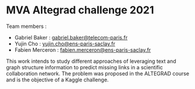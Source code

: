 # MVA Altegrad challenge 2021

Team members :
* Gabriel Baker : gabriel.baker@telecom-paris.fr
* Yujin Cho : yujin.cho@ens-paris-saclay.fr
* Fabien Merceron : fabien.merceron@ens-paris-saclay.fr

This work intends to study different approaches of leveraging text and graph structure information to predict missing links in a scientific collaboration network.
The problem was proposed in the ALTEGRAD course and is the objective of a Kaggle challenge.
